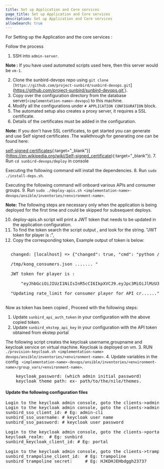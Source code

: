 ```yaml
---
title: Set up Application and Core services
page_title: Set up Application and Core services
description: Set up Application and Core services
allowSearch: true
---
```


For Setting up the Application and the core services :

 Follow the process 

1. SSH into `admin-server`. 

**Note :** If you have used automated scripts used here, then this server would be `vm-1`.

2. Clone the sunbird-devops repo using `git clone [https://github.com/project-sunbird/sunbird-devops.git`](https://github.com/project-sunbird/sunbird-devops.git`).
3. Copy over the configuration directory from the database server(`<implementation-name>-devops`) to this machine.
4. Modify all the configurations under `# APPLICATION CONFIGURATION` block.
5. The automated setup also creates a proxy server, it requires a SSL certificate. 
6. Details of the certificates must be added in the configuration. 

**Note:** If you don't have SSL certificates, to get started you can generate and use Self signed certificates .The walkthrough for generating one can be found here:

 [self-signed certificates]([https://en.wikipedia.org/wiki/Self-signed_certificate){:target="_blank"}](https://en.wikipedia.org/wiki/Self-signed_certificate){:target=\"_blank\"}).
7. Run `cd sunbird-devops/deploy` in console 

Executing the following command will install the dependencies.
8. Run `sudo ./install-deps.sh`. 

Executing the following command will onboard various APIs and consumer groups.
9. Run `sudo ./deploy-apis.sh <implementation-name>-devops/ansible/inventories/<environment-name>`. 

**Note:** The following steps are necessary only when the application is being deployed for the first time and could be skipped for subsequent deploys.

10. deploy-apis.sh script will print a JWT token that needs to be updated in the application configuration. 
11. To find the token search the script output , and look for the string. "JWT token for player is :", 
12. Copy the corresponding token,
Example output of token is below:
<pre>

  changed: [localhost] => {"changed": true, "cmd": "python /tmp/kong-api-scripts/kong_consumers.py

  /tmp/kong_consumers.json ....... "

  JWT token for player is :

      "eyJhbGciOiJIUzI1NiIsInR5cCI6IkpXVCJ9.eyJpc3MiOiJlMzU3YWZlOTRmMjA0YjQxODZjNzNmYzQyMTZmZDExZSJ9.L1nIxwur1a6xVmoJZT7Yc0Ywzlo4v-pBVmrdWhJaZro", 

  "Updating rate_limit for consumer player for API cr......"]}
 </pre>

Now as token has been copied , Proceed with the following steps:
1.  Update `sunbird_api_auth_token` in your configuration with the above copied token.
2. Update `sunbird_ekstep_api_key` in your configuration with the API token obtained from ekstep portal

The following script creates the keycloak username,groupname and keycloak service on virtual machine. Keycloak is deployed on vm. 
3. RUN `./provision-keycloak.sh <implementation-name> devops/ansible/inventories/<environment-name>`.
4. Update variables in the config  ` <implementation-name>-devops/ansible/inventories/<environment-name>/group_vars/<environment-name>`.

<pre>
    keycloak_password: (which admin initial password)
    keycloak_theme_path: ex- path/to/the/nile/themes. 
</pre>

#### Update the following configuration files 

<pre>
Login to the keycloak admin console, goto the clients->admin-cli->Installation->Select json format
Login to the keycloak admin console, goto the clients->admin-cli->Installation->Select json format
sunbird_sso_client_id: # Eg: admin-cli
sunbird_sso_username: # keycloak user name
sunbird_sso_password: # keycloak user password

Login to the keycloak admin console, goto the clients->portal->Installation->Select json format
keycloak_realm:  # Eg: sunbird
sunbird_keycloak_client_id: # Eg: portal

Login to the keycloak admin console, goto the clients->trampoline->Installation->Select json format
sunbird_trampoline_client_id:  # Eg: trampoline
sunbird_trampoline_secret:     # Eg: HJKDHJEHbdggh23737
</pre>
